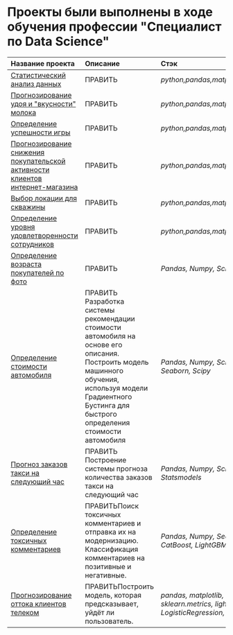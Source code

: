 # Проекты были выполнены в ходе обучения профессии "Специалист по Data Science"

| Название проекта | Описание | Стэк | 
| :---------------------- | :---------------------- | :---------------------- | 
| [Статистический анализ данных](https://github.com/mayya-gaysina/Portfolio/blob/main/Statistical%20analysis/statistical%20analysis.ipynb)| ПРАВИТЬ| *python,pandas,matplotlib.pyplot,numpy,seaborn,scipy*|
| [Прогнозирование удоя и "вкусности" молока](https://github.com/mayya-gaysina/Portfolio/blob/main/Ferma/ferma.ipynb) | ПРАВИТЬ| *python,pandas,matplotlib,numpy,seaborn,scipy,sklearn*| 
| [Определение успешности игры](https://github.com/mayya-gaysina/Portfolio/blob/main/Games%20success/games.ipynb) | ПРАВИТЬ | *python,pandas,matplotlib,numpy,seaborn,scipy*| 
| [Прогнозирование снижения покупательской активности клиентов интернет-магазина](https://github.com/mayya-gaysina/Portfolio/blob/main/%D0%A1lients%20activity/clients%20activity.ipynb) | ПРАВИТЬ | *python,pandas,matplotlib,numpy,seaborn,sklearn,scipy,shap,optuna*| 
| [Выбор локации для скважины](https://github.com/mayya-gaysina/Portfolio/blob/main/Location%20search/location_search.ipynb)| ПРАВИТЬ  | *python,pandas,matplotlib,numpy,seaborn,scipy, Bootstrap* | 
| [Определение уровня удовлетворенности сотрудников](https://github.com/mayya-gaysina/Portfolio/blob/main/HR%20analytics/hr_analytics.ipynb) | ПРАВИТЬ  | *python,pandas,matplotlib,numpy,seaborn,sklearn,scipy,shap,optuna,phik* |
| [Определение возраста покупателей по фото](https://github.com/mayya-gaysina/Portfolio/blob/main/Age%20determination/ages.ipynb)| ПРАВИТЬ  | *Pandas, Numpy, Scikit-learn, Random* | 
| [Определение стоимости автомобиля](https://github.com/mayya-gaysina/Portfolio/blob/main/Autos%20price/autos.ipynb)| ПРАВИТЬ Разработка системы рекомендации стоимости автомобиля на основе его описания. Построить модель машинного обучения, используя модели Градиентного Бустинга для быстрого определения стоимости автомобиля | *Pandas, Numpy, Scikit-learn, XGBoost, CatBoost, LightGBM, Matplotlib, Seaborn, Scipy* | 
| [Прогноз заказов такси на следующий час](https://github.com/mayya-gaysina/Portfolio/blob/main/Taxi%20orders%20predictions/taxis.ipynb) | ПРАВИТЬ Построение системы прогноза количества заказов такси на следующий час | *Pandas, Numpy, Scikit-learn, XGBoost, CatBoost, LightGBM, Seaborn, Statsmodels* | 
| [Определение токсичных комментариев](https://github.com/mayya-gaysina/Portfolio/blob/main/Negative%20comments/vikishop_comments.ipynb)| ПРАВИТЬПоиск токсичных комментариев и отправка их на модернизацию. Классификация комментариев на позитивные и негативные. | *Pandas, Numpy, Seaborn, tf-idf, nltk, pipeline, LinearRegression, CatBoost, LightGBM* | 
| [Прогнозирование оттока клиентов телеком](https://github.com/mayya-gaysina/Portfolio/blob/main/Customer%20churn%20prediction/telecom.ipynb)| ПРАВИТЬПостроить модель, которая предсказывает, уйдёт ли пользователь. | *pandas, matplotlib, seaborn, datetime, random, ProfileReport, phik, sklearn.metrics, lightgbm, catboost, RandomForestClassifier, LogisticRegression, Scikit-learn, Pipeline* |

